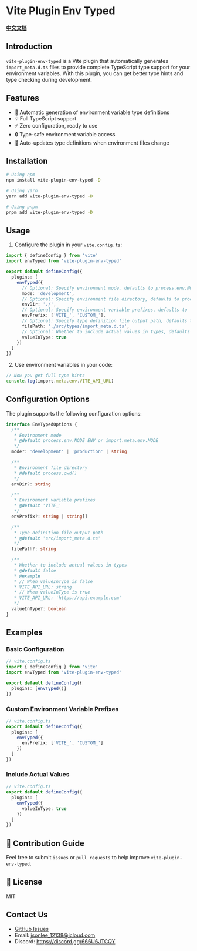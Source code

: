 # Vite Plugin Env Typed

**[中文文档](https://github.com/JsonLee12138/vite-plugin-env-typed/blob/main/README.md)**

## Introduction

`vite-plugin-env-typed` is a Vite plugin that automatically generates `import_meta.d.ts` files to provide complete TypeScript type support for your environment variables. With this plugin, you can get better type hints and type checking during development.

## Features

- 🚀 Automatic generation of environment variable type definitions
- 💡 Full TypeScript support
- ⚡️ Zero configuration, ready to use
- 🔒 Type-safe environment variable access
- 🔄 Auto-updates type definitions when environment files change

## Installation

```bash
# Using npm
npm install vite-plugin-env-typed -D

# Using yarn
yarn add vite-plugin-env-typed -D

# Using pnpm
pnpm add vite-plugin-env-typed -D
```

## Usage

1. Configure the plugin in your `vite.config.ts`:

```typescript
import { defineConfig } from 'vite'
import envTyped from 'vite-plugin-env-typed'

export default defineConfig({
  plugins: [
    envTyped({
      // Optional: Specify environment mode, defaults to process.env.NODE_ENV or import.meta.env.MODE
      mode: 'development',
      // Optional: Specify environment file directory, defaults to process.cwd()
      envDir: './',
      // Optional: Specify environment variable prefixes, defaults to 'VITE_'
      envPrefix: ['VITE_', 'CUSTOM_'],
      // Optional: Specify type definition file output path, defaults to 'src/import_meta.d.ts'
      filePath: './src/types/import_meta.d.ts',
      // Optional: Whether to include actual values in types, defaults to false
      valueInType: true
    })
  ]
})
```

2. Use environment variables in your code:

```typescript
// Now you get full type hints
console.log(import.meta.env.VITE_API_URL)
```

## Configuration Options

The plugin supports the following configuration options:

```typescript
interface EnvTypedOptions {
  /**
   * Environment mode
   * @default process.env.NODE_ENV or import.meta.env.MODE
   */
  mode?: 'development' | 'production' | string

  /**
   * Environment file directory
   * @default process.cwd()
   */
  envDir?: string

  /**
   * Environment variable prefixes
   * @default 'VITE_'
   */
  envPrefix?: string | string[]

  /**
   * Type definition file output path
   * @default 'src/import_meta.d.ts'
   */
  filePath?: string

  /**
   * Whether to include actual values in types
   * @default false
   * @example
   * // When valueInType is false
   * VITE_API_URL: string
   * // When valueInType is true
   * VITE_API_URL: 'https://api.example.com'
   */
  valueInType?: boolean
}
```

## Examples

### Basic Configuration

```typescript
// vite.config.ts
import { defineConfig } from 'vite'
import envTyped from 'vite-plugin-env-typed'

export default defineConfig({
  plugins: [envTyped()]
})
```

### Custom Environment Variable Prefixes

```typescript
// vite.config.ts
export default defineConfig({
  plugins: [
    envTyped({
      envPrefix: ['VITE_', 'CUSTOM_']
    })
  ]
})
```

### Include Actual Values

```typescript
// vite.config.ts
export default defineConfig({
  plugins: [
    envTyped({
      valueInType: true
    })
  ]
})
```

## 📝 Contribution Guide

Feel free to submit `issues` or `pull requests` to help improve `vite-plugin-env-typed`.

## 📄 License

MIT

## Contact Us

- [GitHub Issues](https://github.com/JsonLee12138/vite-plugin-env-typed/issues)
- Email: jsonlee_12138@icloud.com
- Discord: https://discord.gg/666U6JTCQY
